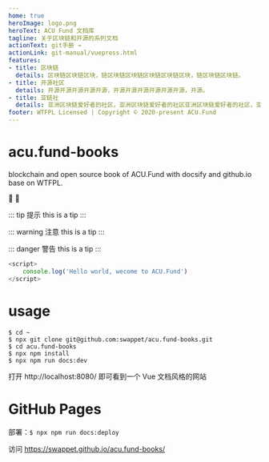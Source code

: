 ```yaml
---
home: true
heroImage: logo.png
heroText: ACU Fund 文档库
tagline: 关于区块链和开源的系列文档
actionText: git手册 →
actionLink: git-manual/vuepress.html
features:
- title: 区块链
  details: 区块链区块链区块，链区块链区块链区块链区块链区块，链区块链区块链。
- title: 开源社区
  details: 开源开源开源开源开源，开源开源开源开源开源开源，开源。
- title: 亚链社
  details: 亚洲区块链爱好者的社区，亚洲区块链爱好者的社区亚洲区块链爱好者的社区，亚洲区块链爱好者的社区。
footer: WTFPL Licensed | Copyright © 2020-present ACU.Fund
--- 
```


# acu.fund-books
blockchain and open source book of ACU.Fund with docsify and github.io base on WTFPL.

:tada: :100:

::: tip 提示
this is a tip
:::

::: warning 注意
this is a tip
:::

::: danger 警告
this is a tip
:::

``` js
<script>
    console.log('Hello world, wecome to ACU.Fund')
</script>
```
# usage
```
$ cd ~
$ npx git clone git@github.com:swappet/acu.fund-books.git
$ cd acu.fund-books
$ npx npm install
$ npx npm run docs:dev
```

打开 http://localhost:8080/ 即可看到一个 Vue 文档风格的网站

# GitHub Pages
部署：`$ npx npm run docs:deploy`  

访问 https://swappet.github.io/acu.fund-books/
